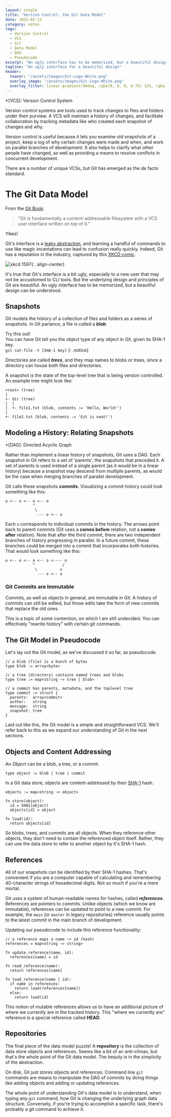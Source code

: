 ```yaml
---
layout: single
title: "Version Control: the Git Data Model"
date: 2022-02-11
category: notes
tags:
  - Version Control
  - VCS
  - Git
  - Data Model
  - DAG
  - Pseudocode
excerpt: "An ugly interface has to be memorized, but a beautiful design can be understood"
tagline: "An ugly interface for a beautiful design"
header:
  teaser: "/assets/images/Git-Logo-White.png"
  overlay_image: "/assets/images/Git-Logo-White.png"
  overlay_filter: linear-gradient(90deg, rgba(0, 0, 0, 0.75) 33%, rgba(0, 0, 0, 0.5))
---
```


*[VCS]: Version Control System

Version control systems are tools used to track changes to files and folders under their purview.
A VCS will maintain a history of changes, and facilitate collaboration by tracking metadata like who created each snapshot of changes and why.

Version control is useful because it lets you examine old snapshots of a project, keep a log of why certain changes were made and when, and work on parallel branches of development.
It also helps to clarify what other people have changed, as well as providing a means to resolve conflicts in concurrent development.

There are a number of unique VCSs, but Git has emerged as the de facto standard.

# The Git Data Model

From the [Git Book](https://git-scm.com/book/en/v2/Git-Internals-Plumbing-and-Porcelain):
> "Git is fundamentally a content-addressable filesystem with a VCS user interface written on top of it."

Yikes!

Git's interface is a [leaky abstraction](https://en.wikipedia.org/wiki/Leaky_abstraction),
and learning a handful of commands to use like magic incantations can lead to confusion really quickly.
Indeed, Git has a reputation in the industry, captured by this [XKCD comic](https://xkcd.com/1597/).

![xkcd 1597](https://imgs.xkcd.com/comics/git.png "If that doesn't fix it, git.txt contains the phone number of a friend of mine who understands git. Just wait through a few minutes of 'It's really pretty simple, just think of branches as...' and eventually you'll learn the commands that will fix everything."){: .align-center}

It's true that Git's interface is a bit ugly, especially to a new user that may not be accustomed to CLI tools.
But the underlying design and principles of Git are beautiful.
An ugly interface has to be memorized, but a beautiful design can be understood.

## Snapshots

Git models the history of a collection of files and folders as a series of snapshots.
In Git parlance, a file is called a ***blob***.

Try this out! <br>
You can have Git tell you the object type of any object in Git, given its SHA-1 key. <br>
`git cat-file -t [SHA-1 key]`
{: .notice}

Directories are called ***trees***, and they map names to blobs or trees, since a directory can house both files and directories.

A snapshot is the state of the top-level tree that is being version controlled.
An example tree might look like:

```plaintext
<root> (tree)
|
+- dir (tree)
|  |
|  +- file1.txt (blob, contents := 'Hello, World!')
|
+- file2.txt (blob, contents := 'Git is neat!')
```

## Modeling a History: Relating Snapshots

*[DAG]: Directed Acyclic Graph

Rather than implement a linear history of snapshots, Git uses a DAG.
Each snapshot in Git refers to a set of 'parents', the snapshots that preceded it.
A set of parents is used instead of a single parent (as it would be in a linear history) because a snapshot may descend from multiple parents, as would be the case when merging branches of parallel development.

Git calls these snapshots ***commits***. Visualizing a commit history could look something like this:

```plaintext
o <-- o <-- o <-- o
            ^
             \
              --- o <-- o
```

Each `o` corresponds to individual commits in the history.
The arrows point back to parent commits (Git uses a **comes before** relation, not a **comes after** relation).
Note that after the third commit, there are two independent branches of history progressing in parallel.
In a future commit, these branches could be merged into a commit that incorporates both histories.
That would look something like this:

```plaintext
o <-- o <-- o <-- o <---- o
            ^            /
             \          v
              --- o <-- o
```

### Git Commits are Immutable

Commits, as well as objects in general, are immutable in Git.
A history of commits can still be edited, but those edits take the form of new commits that replace the old ones.

This is a topic of some contention, on which I am still undecided.
You can effectively "rewrite history" with certain git commands.

## The Git Model in Pseudocode

Let's lay out the Git model, as we've discussed it so far, as pseudocode.

```plaintext
// a blob (file) is a bunch of bytes
type blob := array<byte>

// a tree (directory) contains named trees and blobs
type tree := map<string ~> tree | blob>

// a commit has parents, metadata, and the toplevel tree
type commit := struct {
  parents:  array<commit>
  author:   string
  message:  string
  snapshot: tree
}
```

Laid out like this, the Git model is a simple and straightforward VCS.
We'll refer back to this as we expand our understanding of Git in the next sections.

## Objects and Content Addressing

An *Object* can be a blob, a tree, or a commit.

```plaintext
type object := blob | tree | commit
```

In a Git data store, objects are content-addressed by their [SHA-1](https://en.wikipedia.org/wiki/SHA-1) hash.

```plaintext
objects := map<string ~> object>

fn store(object):
  id = SHA1(object)
  objects[id] = object

fn load(id):
  return objects[id]
```

So blobs, trees, and commits are all objects.
When they reference other objects, they don't need to contain the referenced object itself.
Rather, they can use the data store to refer to another object by it's SHA-1 hash.

## References

All of our snapshots can be identified by their SHA-1 hashes.
That's convenient if you are a computer capable of calculating and remembering 40-character strings of hexadecimal digits.
Not so much if you're a mere mortal.

Git uses a system of human-readable names for hashes, called ***references***.
References are pointers to commits.
Unlike objects (which we know are immutable), references can be updated to point to a new commit.
For example, the `main` (or `master` in legacy repositories) reference usually points to the latest commit in the main branch of development.

Updating our pseudocode to include this reference functionality:

```plaintext
// a reference maps a name ~> id (hash)
references = map<string ~> string>

fn update_reference(name, id):
  references[name] = id

fn read_reference(name):
  return references[name]

fn load_reference(name | id):
  if name in references:
    return load(references[name])
  else:
    return load(id)
```

This notion of mutable references allows us to have an additional picture of where we currently are in the tracked history.
This "where we currently are" reference is a special reference called **HEAD**.

## Repositories

The final piece of the data model puzzle!
A **repository** is the collection of data store objects and references.
Seems like a bit of an anti-climax, but that's the whole point of the Git data model.
The beauty is in the simplicity of the abstraction.

On disk, Git just stores objects and references.
Command line `git` commands are means to manipulate the DAG of commits by doing things like adding objects and adding or updating references.

The whole point of understanding Git's data model is to understand, when typing any `git` command, how Git is changing the underlying graph data structure.
Conversely, if you're trying to accomplish a specific task, there's probably a git command to achieve it.